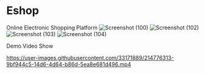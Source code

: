 # Eshop
Online Electronic Shopping Platform
![Screenshot (100)](https://user-images.githubusercontent.com/33171889/214775043-7f1d8198-8d44-47a5-9163-7fb341663066.png)
![Screenshot (102)](https://user-images.githubusercontent.com/33171889/214775072-0c3fea3b-e40a-487e-8a2d-91a8ccd8c55b.png)
![Screenshot (103)](https://user-images.githubusercontent.com/33171889/214775096-b5288d75-1e8c-47e3-8c7a-a6b86de39829.png)
![Screenshot (104)](https://user-images.githubusercontent.com/33171889/214775112-4390b268-36bf-4e18-a6dd-8092bb3d1bd6.png)

Demo Video Show


https://user-images.githubusercontent.com/33171889/214776313-9bf944c5-14d6-4d64-b86d-5ea8e681d496.mp4

